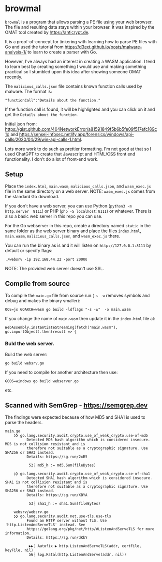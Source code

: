 # browmal

`browmal` is a program that allows parsing a PE file using your web browser. The file and resulting data stays within your browser. It was inspired by the OMAT tool created by https://anticrypt.de.

It is a proof-of-concept for tinkering with learning how to parse PE files with Go and used the tutorial from https://d3ext.github.io/posts/malware-analysis-1/ to learn to create a parser with Go.

However, I've always had an interest in creating a WASM application. I tend to learn best by creating something I would use and making something practical so I stumbled upon this idea after showing someone OMAT recently.

The `malicious_calls.json` file contains known function calls used by malware. The format is:

```
"functionCall":"Details about the function."
```
If the function call is found, it will be highlighted and you can click on it and get the `Details about the function`.

Initial json from: https://gist.github.com/404NetworkError/a81591849f5b6b5fe09f517efc189c1d and https://sensei-infosec.netlify.app/forensics/windows/api-calls/2020/04/29/win-api-calls-1.html.

Lots more work to do such as prettier formatting. I'm not good at that so I used ChatGPT to create that Javascript and HTML/CSS front end functionality.  I don't do a lot of front-end work.

## Setup

Place the `index.html`, `main.wasm`, `malicious_calls.json`, and `wasm_exec.js` file in the same directory on a web server. NOTE: `wasm_exec.js` comes from the standard Go download.

If you don't have a web server, you can use Python (`python3 -m http.server  8111`) or PHP (`php -S localhost:8111`) or whatever. There is also a basic web server in this repo you can use.

For the Go webserver in this repo, create a directory named `static` in the same folder as the web server binary and place the files `index.html`, `main.wasm`, `malicious_calls.json`, and `wasm_exec.js` there.

You can run the binary as is and it will listen on `http://127.0.0.1:8111` by default or specify flags:

`./websrv -ip 192.168.44.22 -port 20000`

NOTE: The provided web server doesn't use SSL.

## Compile from source
To compile the `main.go` file from source run (`-s -w` removes symbols and debug and makes the binary smaller):

```
OOS=js GOARCH=wasm go build -ldflags "-s -w"  -o main.wasm 
```

If you change the name of `main.wasm` then update it in the `index.html` file at:

```
WebAssembly.instantiateStreaming(fetch("main.wasm"), go.importObject).then(result => {
```

### Buld the web server.
Build the web server:

```
go build websrv.go
```
If you need to compile for another architecture then use:

```
GOOS=windows go build webserver.go
```
etc.

## Scanned with SemGrep - https://semgrep.dev

The findings were expected because of how MD5 and SHA1 is used to parse the headers.
```
main.go
    ❯❱ go.lang.security.audit.crypto.use_of_weak_crypto.use-of-md5
          Detected MD5 hash algorithm which is considered insecure. MD5 is not collision resistant and is
          therefore not suitable as a cryptographic signature. Use SHA256 or SHA3 instead.               
          Details: https://sg.run/2xB5                                                                   
                                                                                                         
           52┆ md5_h := md5.Sum(fileBytes)
   
    ❯❱ go.lang.security.audit.crypto.use_of_weak_crypto.use-of-sha1
          Detected SHA1 hash algorithm which is considered insecure. SHA1 is not collision resistant and is
          therefore not suitable as a cryptographic signature. Use SHA256 or SHA3 instead.                 
          Details: https://sg.run/XBYA                                                                     
                                                                                                           
           53┆ sha1_h := sha1.Sum(fileBytes)
                                   
    websrv/websrv.go
    ❯❱ go.lang.security.audit.net.use-tls.use-tls
          Found an HTTP server without TLS. Use 'http.ListenAndServeTLS' instead. See
          https://golang.org/pkg/net/http/#ListenAndServeTLS for more information.   
          Details: https://sg.run/dKbY                                               
                                                                                     
           ▶▶┆ Autofix ▶ http.ListenAndServeTLS(addr, certFile, keyFile, nil)
           56┆ log.Fatal(http.ListenAndServe(addr, nil))

```
